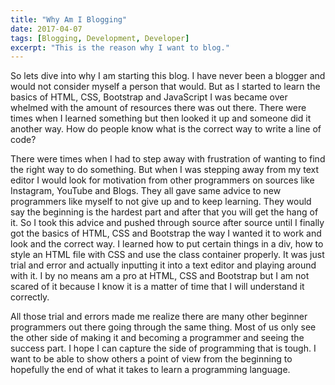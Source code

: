 ```yaml
---
title: "Why Am I Blogging"
date: 2017-04-07
tags: [Blogging, Development, Developer]
excerpt: "This is the reason why I want to blog."
---
```


So lets dive into why I am starting this blog. I have never been a blogger and would not consider myself a person that would. But as I started to learn the basics of HTML, CSS, Bootstrap and JavaScript I was became over whelmed with the amount of resources there was out there. There were times when I learned something but then looked it up and someone did it another way. How do people know what is the correct way to write a line of code?

There were times when I had to step away with frustration of wanting to find the right way to do something. But when I was stepping away from my text editor I would look for motivation from other programmers on sources like Instagram, YouTube and Blogs. They all gave same advice to new programmers like myself to not give up and to keep learning. They would say the beginning is the hardest part and after that you will get the hang of it. So I took this advice and pushed through source after source until I finally got the basics of HTML, CSS and Bootstrap the way I wanted it to work and look and the correct way. I learned how to put certain things in a div, how to style an HTML file with CSS and use the class container properly. It was just trial and error and actually inputting it into a text editor and playing around with it. I by no means am a pro at HTML, CSS and Bootstrap but I am not scared of it because I know it is a matter of time that I will understand it correctly.

All those trial and errors made me realize there are many other beginner programmers out there going through the same thing. Most of us only see the other side of making it and becoming a programmer and seeing the success part. I hope I can capture the side of programming that is tough. I want to be able to show others a point of view from the beginning to hopefully the end of what it takes to learn a programming language.  
